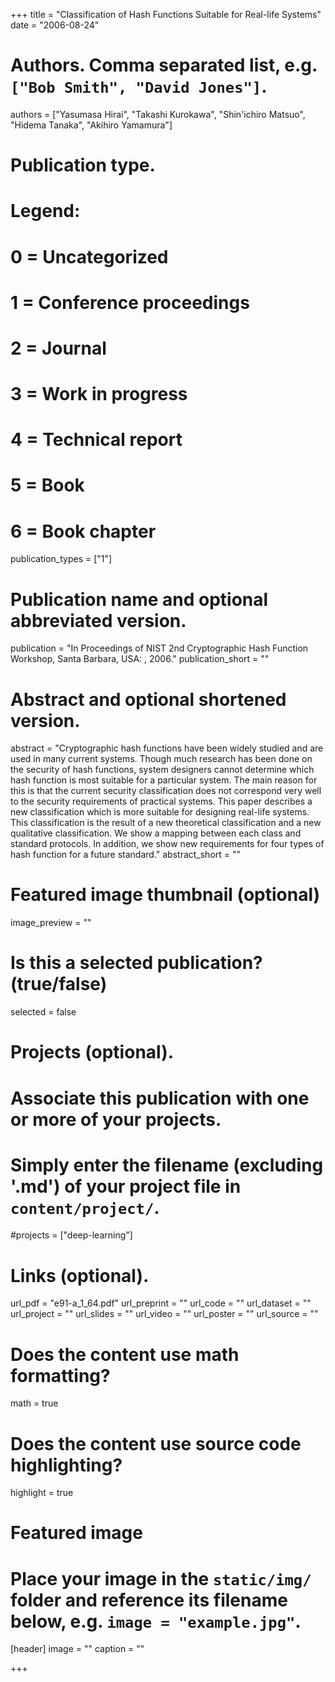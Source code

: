 +++
title = "Classification of Hash Functions Suitable for Real-life Systems"
date = "2006-08-24"

# Authors. Comma separated list, e.g. `["Bob Smith", "David Jones"]`.
authors = ["Yasumasa Hirai", "Takashi Kurokawa", "Shin'ichiro Matsuo", "Hidema Tanaka", "Akihiro Yamamura"]

# Publication type.
# Legend:
# 0 = Uncategorized
# 1 = Conference proceedings
# 2 = Journal
# 3 = Work in progress
# 4 = Technical report
# 5 = Book
# 6 = Book chapter
publication_types = ["1"]

# Publication name and optional abbreviated version.
publication = "In Proceedings of NIST 2nd Cryptographic Hash Function Workshop, Santa Barbara, USA: , 2006."
publication_short = ""

# Abstract and optional shortened version.
abstract = "Cryptographic hash functions have been widely studied and are used in many current systems. Though much research has been done on the security of hash functions, system designers cannot determine which hash function is most suitable for a particular system. The main reason for this is that the current security classification does not correspond very well to the security requirements of practical systems. This paper describes a new classification which is more suitable for designing real-life systems. This classification is the result of a new theoretical classification and a new qualitative classification. We show a mapping between each class and standard protocols. In addition, we show new requirements for four types of hash function for a future standard."
abstract_short = ""

# Featured image thumbnail (optional)
image_preview = ""

# Is this a selected publication? (true/false)
selected = false

# Projects (optional).
#   Associate this publication with one or more of your projects.
#   Simply enter the filename (excluding '.md') of your project file in `content/project/`.
#projects = ["deep-learning"]

# Links (optional).
url_pdf = "e91-a_1_64.pdf"
url_preprint = ""
url_code = ""
url_dataset = ""
url_project = ""
url_slides = ""
url_video = ""
url_poster = ""
url_source = ""

# Does the content use math formatting?
math = true

# Does the content use source code highlighting?
highlight = true

# Featured image
# Place your image in the `static/img/` folder and reference its filename below, e.g. `image = "example.jpg"`.
[header]
image = ""
caption = ""

+++
